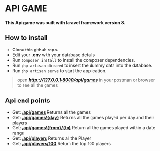 # API GAME

#### This Api game was built with laravel framework version 8.

## How to install
- Clone this github repo. 
- Edit your **.env** with your database details 
- Run `Composer install` to install the composer dependencies. 
- Run `php artisan db:seed` to insert the dummy data into the database. 
- Run `php artisan serve` to start the application. 

> open [***http:://127.0.0.1:8000/api/games***](http:://127.0.0.1:8000/api/games) in your postman or browser to see all the games

## Api end points
- Get: [**/api/games**](http:://127.0.0.1:8000/api/games)  Returns all the games
- Get: [**/api/games/{day}**](http:://127.0.0.1:8000/api/games/{day})  Returns all the games played per day and their players
- Get: [**/api/games/{from}/{to}**](http:://127.0.0.1:8000/api/games/{from}/{to})  Return all the games played within a date range
- Get: [**/api/players**](http:://127.0.0.1:8000/api/players)  Returns all the Player
- Get: [**/api/players/100**](http:://127.0.0.1:8000/api/players)  Return the top 100 players 
